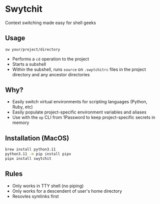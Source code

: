 # Swytchit

Context switching made easy for shell geeks

## Usage

```bash
sw your/project/directory
```

- Performs a `cd` operation to the project
- Starts a subshell
- Within the subshell, runs `source` on `.swytchitrc` files in the project directory and any ancestor directories

## Why?

- Easily switch virtual environments for scripting languages (Python, Ruby, etc)
- Easily populate project-specific environment variables and aliases
- Use with the `op` CLI from 1Password to keep project-specific secrets in memory

## Installation (MacOS)

```bash
brew install python3.11
python3.11 -m pip install pipx
pipx install swytchit
```

## Rules

- Only works in TTY shell (no piping)
- Only works for a descendent of user's home directory
- Resovles symlinks first

